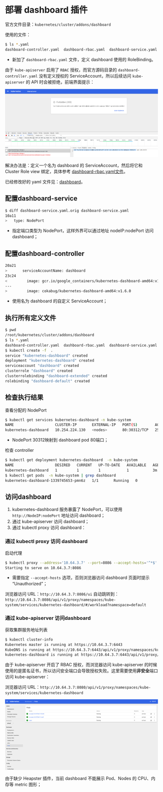 # 部署 dashboard 插件

官方文件目录：`kubernetes/cluster/addons/dashboard`

使用的文件：

``` bash
$ ls *.yaml
dashboard-controller.yaml  dashboard-rbac.yaml  dashboard-service.yaml
```

+ 新加了 `dashboard-rbac.yaml` 文件，定义 dashboard 使用的 RoleBinding。

由于 `kube-apiserver` 启用了 `RBAC` 授权，而官方源码目录的 `dashboard-controller.yaml` 没有定义授权的 ServiceAccount，所以后续访问 `kube-apiserver` 的 API 时会被拒绝，前端界面提示：

![dashboard-403.png](./images/dashboard-403.png)

解决办法是：定义一个名为 dashboard 的 ServiceAccount，然后将它和 Cluster Role view 绑定，具体参考 [dashboard-rbac.yaml文件](./manifests/dashboard/dashboard-rbac.yaml)。

已经修改好的 yaml 文件见：[dashboard](./manifests/dashboard)。

## 配置dashboard-service

``` bash
$ diff dashboard-service.yaml.orig dashboard-service.yaml
10a11
>   type: NodePort
```

+ 指定端口类型为 NodePort，这样外界可以通过地址 nodeIP:nodePort 访问 dashboard；

## 配置dashboard-controller

``` bash
20a21
>       serviceAccountName: dashboard
23c24
<         image: gcr.io/google_containers/kubernetes-dashboard-amd64:v1.6.0
---
>         image: cokabug/kubernetes-dashboard-amd64:v1.6.0
```

+ 使用名为 dashboard 的自定义 ServiceAccount；

## 执行所有定义文件

``` bash
$ pwd
/root/kubernetes/cluster/addons/dashboard
$ ls *.yaml
dashboard-controller.yaml  dashboard-rbac.yaml  dashboard-service.yaml
$ kubectl create -f  .
service "kubernetes-dashboard" created
deployment "kubernetes-dashboard" created
serviceaccount "dashboard" created
clusterrole "dashboard" created
clusterrolebinding "dashboard-extended" created
rolebinding "dashboard-default" created
```

## 检查执行结果

查看分配的 NodePort

``` bash
$ kubectl get services kubernetes-dashboard -n kube-system
NAME                   CLUSTER-IP       EXTERNAL-IP   PORT(S)        AGE
kubernetes-dashboard   10.254.224.130   <nodes>       80:30312/TCP   25s
```

+ NodePort 30312映射到 dashboard pod 80端口；

检查 controller

``` bash
$ kubectl get deployment kubernetes-dashboard  -n kube-system
NAME                   DESIRED   CURRENT   UP-TO-DATE   AVAILABLE   AGE
kubernetes-dashboard   1         1         1            1           3m
$ kubectl get pods  -n kube-system | grep dashboard
kubernetes-dashboard-1339745653-pmn6z   1/1       Running   0          4m
```

## 访问dashboard

1. kubernetes-dashboard 服务暴露了 NodePort，可以使用 `http://NodeIP:nodePort` 地址访问 dashboard；
1. 通过 kube-apiserver 访问 dashboard；
1. 通过 kubectl proxy 访问 dashboard：

### 通过 kubectl proxy 访问 dashboard

启动代理

``` bash
$ kubectl proxy --address='10.64.3.7' --port=8086 --accept-hosts='^*$'
Starting to serve on 10.64.3.7:8086
```

+ 需要指定 `--accept-hosts` 选项，否则浏览器访问 dashboard 页面时提示 “Unauthorized”；

浏览器访问 URL：`http://10.64.3.7:8086/ui`
自动跳转到：`http://10.64.3.7:8086/api/v1/proxy/namespaces/kube-system/services/kubernetes-dashboard/#/workload?namespace=default`

### 通过 kube-apiserver 访问dashboard

获取集群服务地址列表

``` bash
$ kubectl cluster-info
Kubernetes master is running at https://10.64.3.7:6443
KubeDNS is running at https://10.64.3.7:6443/api/v1/proxy/namespaces/kube-system/services/kube-dns
kubernetes-dashboard is running at https://10.64.3.7:6443/api/v1/proxy/namespaces/kube-system/services/kubernetes-dashboard
```

由于 kube-apiserver 开启了 RBAC 授权，而浏览器访问 kube-apiserver 的时候使用的是匿名证书，所以访问安全端口会导致授权失败。这里需要使用**非安全**端口访问 kube-apiserver：

浏览器访问 URL：`http://10.64.3.7:8080/api/v1/proxy/namespaces/kube-system/services/kubernetes-dashboard`

![kubernetes-dashboard](./images/dashboard.png)

由于缺少 Heapster 插件，当前 dashboard 不能展示 Pod、Nodes 的 CPU、内存等 metric 图形；